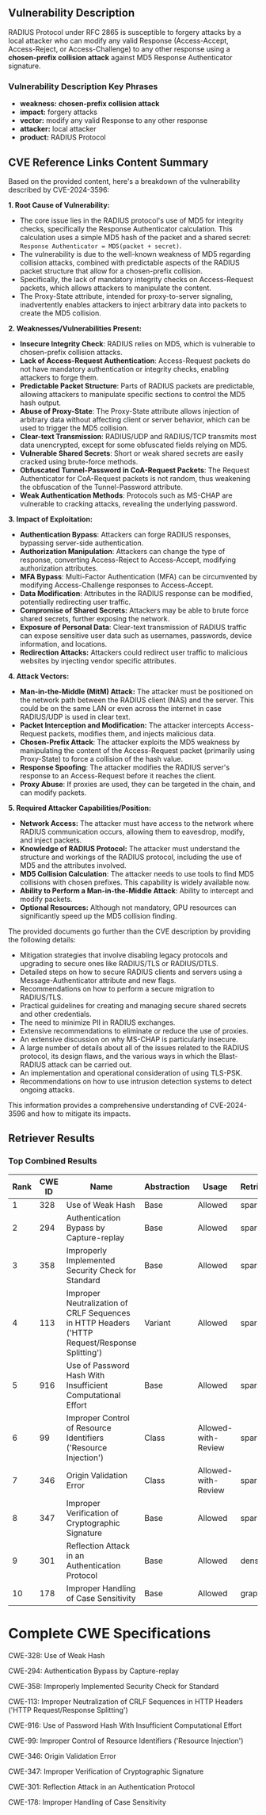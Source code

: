 ## Vulnerability Description
RADIUS Protocol under RFC 2865 is susceptible to forgery attacks by a local attacker who can modify any valid Response (Access-Accept, Access-Reject, or Access-Challenge) to any other response using a **chosen-prefix collision attack** against MD5 Response Authenticator signature.

### Vulnerability Description Key Phrases
- **weakness:** **chosen-prefix collision attack**
- **impact:** forgery attacks
- **vector:** modify any valid Response to any other response
- **attacker:** local attacker
- **product:** RADIUS Protocol

## CVE Reference Links Content Summary
Based on the provided content, here's a breakdown of the vulnerability described by CVE-2024-3596:

**1. Root Cause of Vulnerability:**

*   The core issue lies in the RADIUS protocol's use of MD5 for integrity checks, specifically the Response Authenticator calculation. This calculation uses a simple MD5 hash of the packet and a shared secret: `Response Authenticator = MD5(packet + secret)`.
*   The vulnerability is due to the well-known weakness of MD5 regarding collision attacks, combined with predictable aspects of the RADIUS packet structure that allow for a chosen-prefix collision.
*   Specifically, the lack of mandatory integrity checks on Access-Request packets, which allows attackers to manipulate the content.
*   The Proxy-State attribute, intended for proxy-to-server signaling, inadvertently enables attackers to inject arbitrary data into packets to create the MD5 collision.

**2. Weaknesses/Vulnerabilities Present:**

*   **Insecure Integrity Check**: RADIUS relies on MD5, which is vulnerable to chosen-prefix collision attacks.
*   **Lack of Access-Request Authentication**: Access-Request packets do not have mandatory authentication or integrity checks, enabling attackers to forge them.
*   **Predictable Packet Structure**: Parts of RADIUS packets are predictable, allowing attackers to manipulate specific sections to control the MD5 hash output.
*   **Abuse of Proxy-State**: The Proxy-State attribute allows injection of arbitrary data without affecting client or server behavior, which can be used to trigger the MD5 collision.
*   **Clear-text Transmission**: RADIUS/UDP and RADIUS/TCP transmits most data unencrypted, except for some obfuscated fields relying on MD5.
*   **Vulnerable Shared Secrets**: Short or weak shared secrets are easily cracked using brute-force methods.
*   **Obfuscated Tunnel-Password in CoA-Request Packets**: The Request Authenticator for CoA-Request packets is not random, thus weakening the obfuscation of the Tunnel-Password attribute.
*   **Weak Authentication Methods**: Protocols such as MS-CHAP are vulnerable to cracking attacks, revealing the underlying password.

**3. Impact of Exploitation:**

*   **Authentication Bypass**: Attackers can forge RADIUS responses, bypassing server-side authentication.
*   **Authorization Manipulation**: Attackers can change the type of response, converting Access-Reject to Access-Accept, modifying authorization attributes.
*   **MFA Bypass**: Multi-Factor Authentication (MFA) can be circumvented by modifying Access-Challenge responses to Access-Accept.
*   **Data Modification**: Attributes in the RADIUS response can be modified, potentially redirecting user traffic.
*   **Compromise of Shared Secrets:** Attackers may be able to brute force shared secrets, further exposing the network.
*   **Exposure of Personal Data**:  Clear-text transmission of RADIUS traffic can expose sensitive user data such as usernames, passwords, device information, and locations.
*  **Redirection Attacks:** Attackers could redirect user traffic to malicious websites by injecting vendor specific attributes.

**4. Attack Vectors:**

*   **Man-in-the-Middle (MitM) Attack:** The attacker must be positioned on the network path between the RADIUS client (NAS) and the server. This could be on the same LAN or even across the internet in case RADIUS/UDP is used in clear text.
*   **Packet Interception and Modification:** The attacker intercepts Access-Request packets, modifies them, and injects malicious data.
*   **Chosen-Prefix Attack**: The attacker exploits the MD5 weakness by manipulating the content of the Access-Request packet (primarily using Proxy-State) to force a collision of the hash value.
*   **Response Spoofing**: The attacker modifies the RADIUS server's response to an Access-Request before it reaches the client.
*   **Proxy Abuse**: If proxies are used, they can be targeted in the chain, and can modify packets.

**5. Required Attacker Capabilities/Position:**

*   **Network Access:** The attacker must have access to the network where RADIUS communication occurs, allowing them to eavesdrop, modify, and inject packets.
*   **Knowledge of RADIUS Protocol:** The attacker must understand the structure and workings of the RADIUS protocol, including the use of MD5 and the attributes involved.
*   **MD5 Collision Calculation**: The attacker needs to use tools to find MD5 collisions with chosen prefixes. This capability is widely available now.
*  **Ability to Perform a Man-in-the-Middle Attack**: Ability to intercept and modify packets.
* **Optional Resources:** Although not mandatory, GPU resources can significantly speed up the MD5 collision finding.

The provided documents go further than the CVE description by providing the following details:
*   Mitigation strategies that involve disabling legacy protocols and upgrading to secure ones like RADIUS/TLS or RADIUS/DTLS.
*   Detailed steps on how to secure RADIUS clients and servers using a Message-Authenticator attribute and new flags.
*   Recommendations on how to perform a secure migration to RADIUS/TLS.
*  Practical guidelines for creating and managing secure shared secrets and other credentials.
*   The need to minimize PII in RADIUS exchanges.
*   Extensive recommendations to eliminate or reduce the use of proxies.
*    An extensive discussion on why MS-CHAP is particularly insecure.
*   A large number of details about all of the issues related to the RADIUS protocol, its design flaws, and the various ways in which the Blast-RADIUS attack can be carried out.
*   An implementation and operational consideration of using TLS-PSK.
*   Recommendations on how to use intrusion detection systems to detect ongoing attacks.

This information provides a comprehensive understanding of CVE-2024-3596 and how to mitigate its impacts.

## Retriever Results

### Top Combined Results

| Rank | CWE ID | Name | Abstraction | Usage  | Retrievers | Individual Scores |
|------|--------|------|-------------|-------|------------|-------------------|
| 1 | 328 | Use of Weak Hash | Base | Allowed | sparse | 0.225 |
| 2 | 294 | Authentication Bypass by Capture-replay | Base | Allowed | sparse | 0.220 |
| 3 | 358 | Improperly Implemented Security Check for Standard | Base | Allowed | sparse | 0.205 |
| 4 | 113 | Improper Neutralization of CRLF Sequences in HTTP Headers ('HTTP Request/Response Splitting') | Variant | Allowed | sparse | 0.200 |
| 5 | 916 | Use of Password Hash With Insufficient Computational Effort | Base | Allowed | sparse | 0.200 |
| 6 | 99 | Improper Control of Resource Identifiers ('Resource Injection') | Class | Allowed-with-Review | sparse | 0.195 |
| 7 | 346 | Origin Validation Error | Class | Allowed-with-Review | sparse | 0.194 |
| 8 | 347 | Improper Verification of Cryptographic Signature | Base | Allowed | sparse | 0.194 |
| 9 | 301 | Reflection Attack in an Authentication Protocol | Base | Allowed | dense | 0.556 |
| 10 | 178 | Improper Handling of Case Sensitivity | Base | Allowed | graph | 0.002 |



# Complete CWE Specifications

CWE-328: Use of Weak Hash

CWE-294: Authentication Bypass by Capture-replay

CWE-358: Improperly Implemented Security Check for Standard

CWE-113: Improper Neutralization of CRLF Sequences in HTTP Headers ('HTTP Request/Response Splitting')

CWE-916: Use of Password Hash With Insufficient Computational Effort

CWE-99: Improper Control of Resource Identifiers ('Resource Injection')

CWE-346: Origin Validation Error

CWE-347: Improper Verification of Cryptographic Signature

CWE-301: Reflection Attack in an Authentication Protocol

CWE-178: Improper Handling of Case Sensitivity